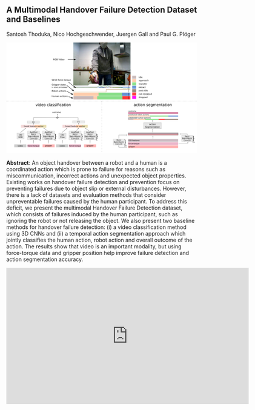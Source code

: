 ## A Multimodal Handover Failure Detection Dataset and Baselines
Santosh Thoduka, Nico Hochgeschwender, Juergen Gall and Paul G. Plöger

![graphical abstract](assets/images/graphical_abstract.png)

**Abstract**: An object handover between a robot and a human is a coordinated action which is prone to failure for reasons such as miscommunication, incorrect actions and unexpected object properties. Existing works on handover failure detection and prevention focus on preventing failures due to object slip or external disturbances. However, there is a lack of datasets and evaluation methods that consider unpreventable failures caused by the human participant. To address this deficit, we present the multimodal Handover Failure Detection dataset, which consists of failures induced by the human participant, such as ignoring the robot or not releasing the object. We also present two baseline methods for handover failure detection: (i) a video classification method using 3D CNNs and (ii) a temporal action segmentation approach which jointly classifies the human action, robot action and overall outcome of the action. The results show that video is an important modality, but using force-torque data and gripper position help improve failure detection and action segmentation accuracy.

<iframe width="640" height="360" src="https://www.youtube.com/embed/ZYQCa6hiYdM?si=mGo2F9eLWs5ocAWJ" title="YouTube video player" frameborder="0" allow="accelerometer; autoplay; clipboard-write; encrypted-media; gyroscope; picture-in-picture; web-share" referrerpolicy="strict-origin-when-cross-origin" allowfullscreen></iframe>
